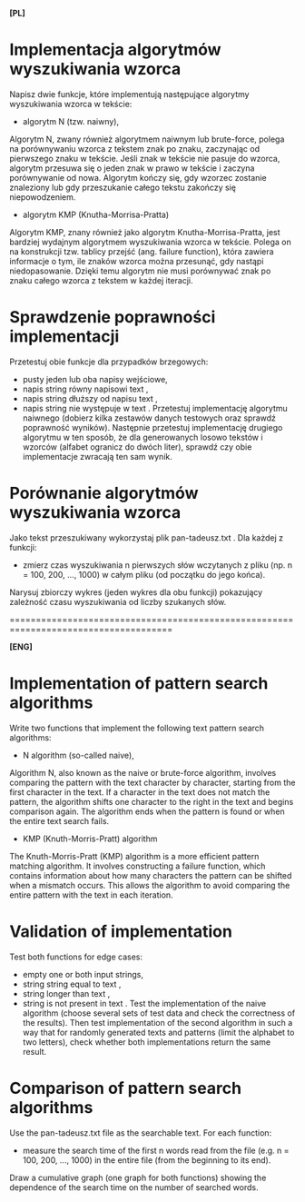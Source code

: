 **[PL]**

# Implementacja algorytmów wyszukiwania wzorca

Napisz dwie funkcje, które implementują następujące algorytmy wyszukiwania wzorca w tekście:
- algorytm N (tzw. naiwny),

Algorytm N, zwany również algorytmem naiwnym lub brute-force, polega na porównywaniu wzorca z tekstem znak po znaku, zaczynając od pierwszego znaku w tekście. Jeśli znak w tekście nie pasuje do wzorca, algorytm przesuwa się o jeden znak w prawo w tekście i zaczyna porównywanie od nowa. Algorytm kończy się, gdy wzorzec zostanie znaleziony lub gdy przeszukanie całego tekstu zakończy się niepowodzeniem.

- algorytm KMP (Knutha-Morrisa-Pratta)

Algorytm KMP, znany również jako algorytm Knutha-Morrisa-Pratta, jest bardziej wydajnym algorytmem wyszukiwania wzorca w tekście. Polega on na konstrukcji tzw. tablicy przejść (ang. failure function), która zawiera informacje o tym, ile znaków wzorca można przesunąć, gdy nastąpi niedopasowanie. Dzięki temu algorytm nie musi porównywać znak po znaku całego wzorca z tekstem w każdej iteracji.

# Sprawdzenie poprawności implementacji
Przetestuj obie funkcje dla przypadków brzegowych:
- pusty jeden lub oba napisy wejściowe,
- napis string równy napisowi text ,
- napis string dłuższy od napisu text ,
- napis string nie występuje w text .
Przetestuj implementację algorytmu naiwnego (dobierz kilka zestawów danych testowych oraz sprawdź poprawność wyników). Następnie przetestuj
implementację drugiego algorytmu w ten sposób, że dla generowanych losowo tekstów i wzorców (alfabet ogranicz do dwóch liter), sprawdź czy obie
implementacje zwracają ten sam wynik.

# Porównanie algorytmów wyszukiwania wzorca
Jako tekst przeszukiwany wykorzystaj plik pan-tadeusz.txt . Dla każdej z funkcji:
- zmierz czas wyszukiwania n pierwszych słów wczytanych z pliku (np. n = 100, 200, ..., 1000) w całym pliku (od początku do jego końca).

Narysuj zbiorczy wykres (jeden wykres dla obu funkcji) pokazujący zależność czasu wyszukiwania od liczby szukanych słów.


=====================================================================================

**[ENG]**

# Implementation of pattern search algorithms

Write two functions that implement the following text pattern search algorithms:
- N algorithm (so-called naive),

Algorithm N, also known as the naive or brute-force algorithm, involves comparing the pattern with the text character by character, starting from the first character in the text. If a character in the text does not match the pattern, the algorithm shifts one character to the right in the text and begins comparison again. The algorithm ends when the pattern is found or when the entire text search fails.

- KMP (Knuth-Morris-Pratt) algorithm

The Knuth-Morris-Pratt (KMP) algorithm is a more efficient pattern matching algorithm. It involves constructing a failure function, which contains information about how many characters the pattern can be shifted when a mismatch occurs. This allows the algorithm to avoid comparing the entire pattern with the text in each iteration.

# Validation of implementation
Test both functions for edge cases:
- empty one or both input strings,
- string string equal to text ,
- string longer than text ,
- string is not present in text .
Test the implementation of the naive algorithm (choose several sets of test data and check the correctness of the results). Then test
implementation of the second algorithm in such a way that for randomly generated texts and patterns (limit the alphabet to two letters), check whether both
implementations return the same result.

# Comparison of pattern search algorithms
Use the pan-tadeusz.txt file as the searchable text. For each function:
- measure the search time of the first n words read from the file (e.g. n = 100, 200, ..., 1000) in the entire file (from the beginning to its end).

Draw a cumulative graph (one graph for both functions) showing the dependence of the search time on the number of searched words.
